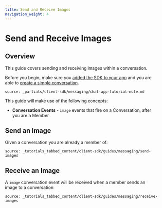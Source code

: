 ```yaml
---
title: Send and Receive Images
navigation_weight: 4
---
```


# Send and Receive Images

## Overview

This guide covers sending and receiving images within a conversation.

Before you begin, make sure you [added the SDK to your app](/client-sdk/setup/add-sdk-to-your-app) and you are able to [create a simple conversation](/client-sdk/in-app-messaging/guides/simple-conversation).

```partial
source: _partials/client-sdk/messaging/chat-app-tutorial-note.md
```

This guide will make use of the following concepts:

- **Conversation Events** - `image` events that fire on a Conversation, after you are a Member

## Send an Image

Given a conversation you are already a member of:

```tabbed_content
source: _tutorials_tabbed_content/client-sdk/guides/messaging/send-images
```

## Receive an Image

A `image` conversation event will be received when a member sends an image to a conversation:

```tabbed_content
source: _tutorials_tabbed_content/client-sdk/guides/messaging/receive-images
```
